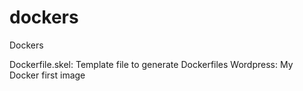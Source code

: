 # dockers
Dockers

Dockerfile.skel: Template file to generate Dockerfiles 
Wordpress: My Docker first image
